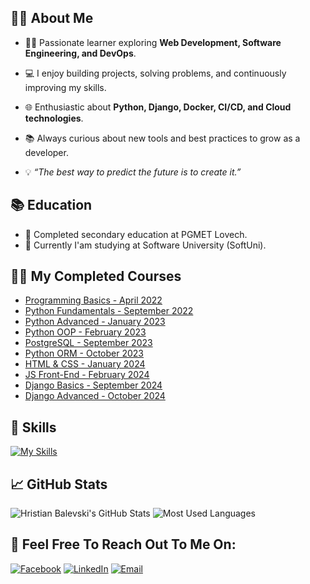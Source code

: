 

## 👦🏻 About Me

- 👨‍🎓 Passionate learner exploring **Web Development, Software Engineering, and DevOps**. 
- 💻 I enjoy building projects, solving problems, and continuously improving my skills.
- 🌐 Enthusiastic about **Python, Django, Docker, CI/CD, and Cloud technologies**.
- 📚 Always curious about new tools and best practices to grow as a developer.

- 💡 *“The best way to predict the future is to create it.”*  

## 📚 Education
- 📖 Completed secondary education at PGMET Lovech.
- 🏫 Currently I'am studying at Software University (SoftUni).

## 🧑‍💻 My Completed Courses
- [Programming Basics - April 2022](https://softuni.bg/certificates/details/134395/abf11efb)
- [Python Fundamentals - September 2022](https://softuni.bg/certificates/details/151546/01c8cef8)
- [Python Advanced - January 2023](https://softuni.bg/certificates/details/159270/c5e4c327)
- [Python OOP - February 2023](https://softuni.bg/certificates/details/168117/e74a58b0)
- [PostgreSQL - September 2023](https://softuni.bg/certificates/details/185971/3c2d2d29)
- [Python ORM - October 2023](https://softuni.bg/certificates/details/193778/0157e90a)
- [HTML & CSS - January 2024](https://softuni.bg/certificates/details/213495/c2ea0b38)
- [JS Front-End - February 2024](https://softuni.bg/certificates/details/212186/74307d76)
- [Django Basics - September 2024](https://softuni.bg/certificates/details/229592/65caab0c)
- [Django Advanced - October 2024](https://softuni.bg/certificates/details/233181/d4a2d5e1)

## 🔧 Skills

[![My Skills](https://skillicons.dev/icons?i=py,js,html,css,postgres,github,pycharm,vscode)](https://skillicons.dev)

## 📈 GitHub Stats

![Hristian Balevski's GitHub Stats](https://github-readme-stats.vercel.app/api?username=hristianbalevski&hide=stars&count_private=true&show_icons=true&theme=chartreuse-dark&border_radius=15)
![Most Used Languages](https://github-readme-stats.vercel.app/api/top-langs/?username=hristianbalevski&layout=compact&show_icons=true&theme=chartreuse-dark&border_radius=20)

## 💬 Feel Free To Reach Out To Me On:
[![Facebook](https://img.icons8.com/color/60/000000/facebook.png)](https://www.facebook.com/profile.php?id=100048516571940)
[![LinkedIn](https://img.icons8.com/color/60/000000/linkedin.png)](https://www.linkedin.com/in/hristian-balevski/)
[![Email](https://img.icons8.com/color/60/000000/email.png)](mailto:hb.hris.bal@gmail.com)

 







